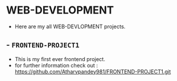 #  WEB-DEVELOPMENT
* Here are my all WEB-DEVLOPMENT projects.
## - `FRONTEND-PROJECT1`
* This is my first ever frontend project.
* for further information check out :  <https://github.com/Atharvpandey981/FRONTEND-PROJECT1.git>
